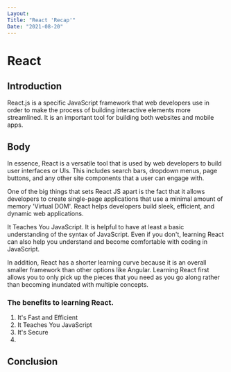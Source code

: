 ```yaml
---
Layout:
Title: "React 'Recap'"
Date: "2021-08-20"
---
```


# React

## Introduction

React.js is a specific JavaScript framework that web developers use in order to make the process of building interactive elements more streamlined. It is an important tool for building both websites and mobile apps.

## Body

In essence, React is a versatile tool that is used by web developers to build user interfaces or UIs. This includes search bars, dropdown menus, page buttons, and any other site components that a user can engage with.

One of the big things that sets React JS apart is the fact that it allows developers to create single-page applications that use a minimal amount of memory 'Virtual DOM'. React helps developers build sleek, efficient, and dynamic web applications.

It Teaches You JavaScript. It is helpful to have at least a basic understanding of the syntax of JavaScript. Even if you don't, learning React can also help you understand and become comfortable with coding in JavaScript.

In addition, React has a shorter learning curve because it is an overall smaller framework than other options like Angular. Learning React first allows you to only pick up the pieces that you need as you go along rather than becoming inundated with multiple concepts.

### The benefits to learning React.

1. It's Fast and Efficient
2. It Teaches You JavaScript
3. It's Secure
4. 


## Conclusion

